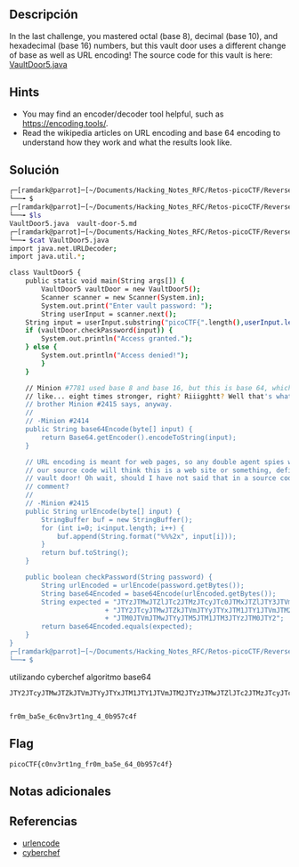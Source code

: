 ## Descripción
In the last challenge, you mastered octal (base 8), decimal (base 10), and hexadecimal (base 16) numbers, but this vault door uses a different change of base as well as URL encoding! The source code for this vault is here: [VaultDoor5.java](https://jupiter.challenges.picoctf.org/static/0a53bf0deaba6919f98d8550c35aa253/VaultDoor5.java)

## Hints
+ You may find an encoder/decoder tool helpful, such as https://encoding.tools/.
+ Read the wikipedia articles on URL encoding and base 64 encoding to understand how they work and what the results look like.

## Solución

``` bash
┌─[ramdark@parrot]─[~/Documents/Hacking_Notes_RFC/Retos-picoCTF/Reverse Engineering/05-Vault-door-5]
└──╼ $
┌─[ramdark@parrot]─[~/Documents/Hacking_Notes_RFC/Retos-picoCTF/Reverse Engineering/05-Vault-door-5]
└──╼ $ls 
VaultDoor5.java  vault-door-5.md
┌─[ramdark@parrot]─[~/Documents/Hacking_Notes_RFC/Retos-picoCTF/Reverse Engineering/05-Vault-door-5]
└──╼ $cat VaultDoor5.java 
import java.net.URLDecoder;
import java.util.*;

class VaultDoor5 {
    public static void main(String args[]) {
        VaultDoor5 vaultDoor = new VaultDoor5();
        Scanner scanner = new Scanner(System.in);
        System.out.print("Enter vault password: ");
        String userInput = scanner.next();
	String input = userInput.substring("picoCTF{".length(),userInput.length()-1);
	if (vaultDoor.checkPassword(input)) {
	    System.out.println("Access granted.");
	} else {
	    System.out.println("Access denied!");
        }
    }

    // Minion #7781 used base 8 and base 16, but this is base 64, which is
    // like... eight times stronger, right? Riiigghtt? Well that's what my twin
    // brother Minion #2415 says, anyway.
    //
    // -Minion #2414
    public String base64Encode(byte[] input) {
        return Base64.getEncoder().encodeToString(input);
    }

    // URL encoding is meant for web pages, so any double agent spies who steal
    // our source code will think this is a web site or something, defintely not
    // vault door! Oh wait, should I have not said that in a source code
    // comment?
    //
    // -Minion #2415
    public String urlEncode(byte[] input) {
        StringBuffer buf = new StringBuffer();
        for (int i=0; i<input.length; i++) {
            buf.append(String.format("%%%2x", input[i]));
        }
        return buf.toString();
    }

    public boolean checkPassword(String password) {
        String urlEncoded = urlEncode(password.getBytes());
        String base64Encoded = base64Encode(urlEncoded.getBytes());
        String expected = "JTYzJTMwJTZlJTc2JTMzJTcyJTc0JTMxJTZlJTY3JTVm"
                        + "JTY2JTcyJTMwJTZkJTVmJTYyJTYxJTM1JTY1JTVmJTM2"
                        + "JTM0JTVmJTMwJTYyJTM5JTM1JTM3JTYzJTM0JTY2";
        return base64Encoded.equals(expected);
    }
}
┌─[ramdark@parrot]─[~/Documents/Hacking_Notes_RFC/Retos-picoCTF/Reverse Engineering/05-Vault-door-5]
└──╼ $


```

utilizando cyberchef algoritmo base64
```
JTY2JTcyJTMwJTZkJTVmJTYyJTYxJTM1JTY1JTVmJTM2JTYzJTMwJTZlJTc2JTMzJTcyJTc0JTMxJTZlJTY3JTVmJTM0JTVmJTMwJTYyJTM5JTM1JTM3JTYzJTM0JTY2


fr0m_ba5e_6c0nv3rt1ng_4_0b957c4f

```

## Flag
``` picoCTF{c0nv3rt1ng_fr0m_ba5e_64_0b957c4f} ```


## Notas adicionales




## Referencias
+ [urlencode](https://www.w3schools.com/tags/ref_urlencode.ASP)
+ [cyberchef](https://gchq.github.io/CyberChef/#recipe=From_Base64('A-Za-z0-9%2B/%3D',true,false)URL_Decode()&input=SlRZMkpUY3lKVE13SlRaa0pUVm1KVFl5SlRZeEpUTTFKVFkxSlRWbUpUTTJKVFl6SlRNd0pUWmxKVGMySlRNekpUY3lKVGMwSlRNeEpUWmxKVFkzSlRWbUpUTTBKVFZtSlRNd0pUWXlKVE01SlRNMUpUTTNKVFl6SlRNMEpUWTIKCg)